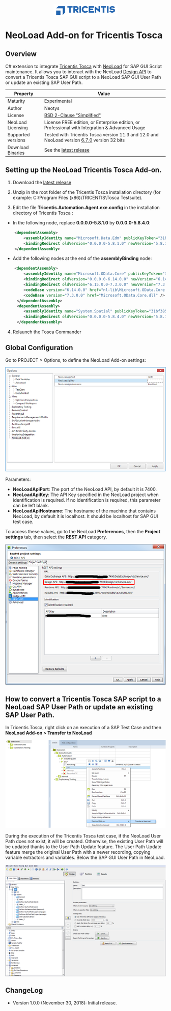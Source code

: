 <p align="center"><img src="/screenshots/tricentis-logo.png" width="40%" alt="Tricentis Logo" /></p>

# NeoLoad Add-on for Tricentis Tosca

## Overview

C# extension to integrate [Tricentis Tosca](https://www.tricentis.com/) with [NeoLoad](https://www.neotys.com/neoload/overview) for SAP GUI Script maintenance.
It allows you to interact with the NeoLoad [Design API](https://www.neotys.com/documents/doc/neoload/latest/en/html/#11265.htm) to convert a Tricentis Tosca SAP GUI script to a NeoLoad SAP GUI User Path or update an existing SAP User Path.



| Property | Value |
| ----------------    | ----------------   |
| Maturity | Experimental |
| Author | Neotys |
| License           | [BSD 2-Clause "Simplified"](https://github.com/Neotys-Labs/Tricentis-Tosca/blob/master/LICENSE) |
| NeoLoad Licensing | License FREE edition, or Enterprise edition, or Professional with Integration & Advanced Usage|
| Supported versions | Tested with Tricentis Tosca version 11.3 and 12.0 and NeoLoad version [6.7.0](https://www.neotys.com/support/download-neoload) version 32 bits
| Download Binaries | See the [latest release](https://github.com/Neotys-Labs/Tricentis-Tosca/releases/latest)|

## Setting up the NeoLoad Tricentis Tosca Add-on.

1. Download the [latest release](https://github.com/Neotys-Labs/Tricentis-Tosca/releases/latest)

2. Unzip in the root folder of the Tricentis Tosca installation directory (for example: C:\Program Files (x86)\TRICENTIS\Tosca Testsuite\).

3. Edit the file **Tricentis.Automation.Agent.exe.config** in the installation directory of Tricentis Tosca :

* In the following node, replace **0.0.0.0-5.8.1.0** by **0.0.0.0-5.8.4.0**:
```xml
    <dependentAssembly>
        <assemblyIdentity name="Microsoft.Data.Edm" publicKeyToken="31bf3856ad364e35" culture="neutral" />
        <bindingRedirect oldVersion="0.0.0.0-5.8.1.0" newVersion="5.8.1.0" />
    </dependentAssembly>
```
* Add the following nodes at the end of the **assemblyBinding** node:
```xml
    <dependentAssembly>
        <assemblyIdentity name="Microsoft.OData.Core" publicKeyToken="31bf3856ad364e35" culture="neutral" />
        <bindingRedirect oldVersion="0.0.0.0-6.14.0.0" newVersion="6.14.0.0" />
		<bindingRedirect oldVersion="6.15.0.0-7.3.0.0" newVersion="7.3.0.0" />
		<codeBase version="6.14.0.0" href="nl-lib\Microsoft.OData.Core.dll" />
        <codeBase version="7.3.0.0" href="Microsoft.OData.Core.dll" />
     </dependentAssembly>
	 <dependentAssembly>
        <assemblyIdentity name="System.Spatial" publicKeyToken="31bf3856ad364e35" culture="neutral" />
        <bindingRedirect oldVersion="0.0.0.0-5.8.4.0" newVersion="5.8.1.0" />
     </dependentAssembly>
```
4. Relaunch the Tosca Commander

## Global Configuration

Go to PROJECT > Options, to define the NeoLoad Add-on settings:

<p align="center"><img src="/screenshots/options.png" alt="Options" /></p>

Parameters: 
* **NeoLoadApiPort**: The port of the NeoLoad API, by default it is 7400. 
* **NeoLoadApiKey**: The API Key specified in the NeoLoad project when identification is required. If no identification is required, this parameter can be left blank.
* **NeoLoadApiHostname**: The hostname of the machine that contains NeoLoad, by default it is localhost. It should be localhost for SAP GUI test case.

To access these values, go to the NeoLoad **Preferences**, then the **Project settings** tab, then select the **REST API** category.
<p align="center"><img src="/screenshots/designapi.png" alt="Design API" /></p>

## How to convert a Tricentis Tosca SAP script to a NeoLoad SAP User Path or update an existing SAP User Path.

In Tricentis Tosca, right click on an execution of a SAP Test Case and then **NeoLoad Add-on > Transfer to NeoLoad**

<p align="center"><img src="/screenshots/transfertoneoload.png" alt="transfer" /></p>

During the execution of the Tricentis Tosca test case, if the NeoLoad User Path does not exist, it will be created. Otherwise, the existing User Path will be updated thanks to the User Path Update feature.
The User Path Update feature merge the original User Path with a newer recording, copying variable extractors and variables. Below the SAP GUI User Path in NeoLoad.

<p align="center"><img src="/screenshots/userpath.png" alt="user path" /></p>

## ChangeLog

* Version 1.0.0 (November 30, 2018): Initial release.
